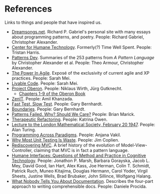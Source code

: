 # References

Links to things and people that have inspired us.

- [Dreamsongs.net](http://dreamsongs.net). Richard P. Gabriel's personal site with many essays about programming
  patterns, and poetry. People: Richard Gabriel, Christopher Alexander.
- [Center for Humane Technology](http://humanetech.com/). Formerly(?) Time Well Spent. People: Tristan Harris.
- [Patterns Dev](https://patterns-dev.github.io/patterns/newpat/newpat0/new-patterns-introduction.htm). Summaries of the 253 patterns from _A Pattern Language_ by Christopher Alexander et al. People: Theo Armour, Christopher Alexander.
- [The Power In Agile](https://www.youtube.com/watch?v=YL-6RCTywbc). Exposé of the exclusivity of current agile and XP practices. People: Sarah Mei.
- [Livable Code](https://www.youtube.com/watch?v=lI77oMKr5EY). People: Sarah Mei.
- [Project Oberon](http://www.projectoberon.com/). People: Niklaus Wirth, Jürg Gutknecht.
  - [Chapters 1-9 of the Oberon Book](https://www.inf.ethz.ch/personal/wirth/ProjectOberon/PO.System.pdf)
- [ZenIT](https://www.zenit.jp/about/). People: Amil Khanzada.
- [Fast Test, Slow Test](https://www.youtube.com/watch?v=RAxiiRPHS9k). People: Gary Bernhardt.
- [Boundaries](https://www.youtube.com/watch?v=yTkzNHF6rMs). People: Gary Bernhardt.
- [Patterns Failed. Why? Should We Care?](https://www.deconstructconf.com/2017/brian-marick-patterns-failed-why-should-we-care) People: Brian Marick.
- [Therapeutic Refactoring](https://www.youtube.com/watch?v=KA9i5IGS-oU). People: Katrina Owen.
- [Lecture to the London Mathematical Society, February 20 1947](https://www.vordenker.de/downloads/turing-vorlesung.pdf). People: Alan Turing.
- [Programming Across Paradigms](https://www.youtube.com/watch?v=Pg3UeB-5FdA). People: Anjana Vakil.
- [Why Most Unit Testing Is Waste](https://rbcs-us.com/documents/Why-Most-Unit-Testing-is-Waste.pdf). People: Jim Coplien.
- [Rediscovering MVC](https://github.com/ciscoheat/mithril-hx/wiki/Rediscovering-MVC). A brief history of the evolution of Model-View-Controller, claiming that MVC is in fact a pattern language.
- [Humane Interfaces: Questions of Method and Practice in Cognitive Technology](https://books.google.com/books/about/Humane_Interfaces.html?id=lZGdVzyl_KIC). People: Jonathon P. Marsh, Barbara Gorayska, Jacob L. Mey, David Good, Ian Hart, Alex Kass, Joe Herman, Colin T. Schmidt, Patrick Ruch, Muneo Kitajima, Douglas Hermann, Carol Yoder, Virgil Sheets, Justine Wells, Brad Brubaker, John Sillince, Wolfgang Halang.
- [What Nobody Tells You About Documentation](https://www.divio.com/blog/documentation/). Describes the four-part approach to writing comprehensible docs. People: Daniele Procida.
